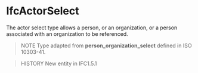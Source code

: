 # IfcActorSelect

The actor select type allows a person, or an organization, or a person associated with an organization to be referenced.<!-- end of definition -->

> NOTE  Type adapted from **person_organization_select** defined in ISO 10303-41.

> HISTORY  New entity in IFC1.5.1
